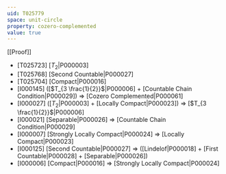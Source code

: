 ```yaml
---
uid: T025779
space: unit-circle
property: cozero-complemented
value: true
---
```

[[Proof]]

* [T025723] [$T_2$|P000003]
* [T025768] [Second Countable|P000027]
* [T025704] [Compact|P000016]
* [I000145] ([$T_{3 \frac{1}{2}}$|P000006] + [Countable Chain Condition|P000029]) => [Cozero Complemented|P000061]
* [I000027] ([$T_2$|P000003] + [Locally Compact|P000023]) => [$T_{3 \frac{1}{2}}$|P000006]
* [I000021] [Separable|P000026] => [Countable Chain Condition|P000029]
* [I000007] [Strongly Locally Compact|P000024] => [Locally Compact|P000023]
* [I000125] [Second Countable|P000027] => ([Lindelof|P000018] + [First Countable|P000028] + [Separable|P000026])
* [I000006] [Compact|P000016] => [Strongly Locally Compact|P000024]

